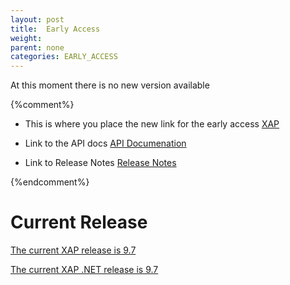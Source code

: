 ```yaml
---
layout: post
title:  Early Access
weight:
parent: none
categories: EARLY_ACCESS
---
```


At this moment there is no new version available


{%comment%}

* This is where you place the new link for the early access
[XAP](/xap100)

* Link to the API docs
[API Documenation](/api_documentation)

* Link to Release Notes
[Release Notes](/release_notes/xap100)

{%endcomment%}

# Current Release

[The current XAP release is 9.7](/xap97)

[The current XAP .NET release is 9.7](/xap97net)




